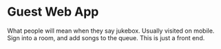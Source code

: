 # Guest Web App


What people will mean when they say jukebox. Usually visited on mobile. Sign
into a room, and add songs to the queue. This is just a front end.
